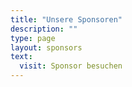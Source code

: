 ```yaml
---
title: "Unsere Sponsoren"
description: ""
type: page
layout: sponsors
text:
  visit: Sponsor besuchen
---
```

